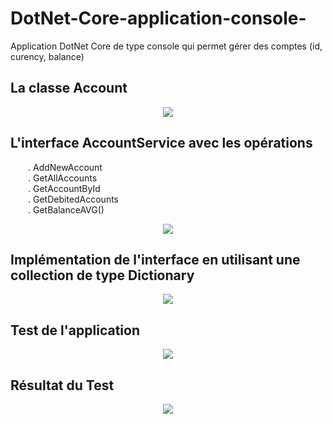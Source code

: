 # DotNet-Core-application-console-
Application DotNet Core de type console qui permet gérer des comptes (id, curency, balance)<br>
## La classe Account
<p align="center">
<img src="https://user-images.githubusercontent.com/63150702/206688927-4c8bbc1a-7aac-41d5-a4a6-a548b35ff21d.png"/> 
</p>

## L'interface AccountService avec les opérations
&ensp;&ensp;&ensp;&ensp;. AddNewAccount<br>
&ensp;&ensp;&ensp;&ensp;. GetAllAccounts<br>
&ensp;&ensp;&ensp;&ensp;. GetAccountById<br>
&ensp;&ensp;&ensp;&ensp;. GetDebitedAccounts<br>
&ensp;&ensp;&ensp;&ensp;. GetBalanceAVG()
<p align="center">
<img src="https://user-images.githubusercontent.com/63150702/206690247-4189794a-069f-4d84-a240-66c7773dfe50.png"/> 
</p>

## Implémentation de l'interface en utilisant une collection de type Dictionary
<p align="center">
<img src="https://user-images.githubusercontent.com/63150702/206690764-9adea12a-bdcc-4238-b385-60f31164e4d7.png"/> 
</p>

## Test de l'application
<p align="center">
<img src="https://user-images.githubusercontent.com/63150702/206690859-a124e9a7-a745-485e-b66e-36d8c1ffa06a.png"/> 
</p>

## Résultat du Test
<p align="center">
<img src="https://user-images.githubusercontent.com/63150702/206717326-fcfe5f20-4c8d-4bd7-bf23-be4545dfabf2.png"/> 
</p>
